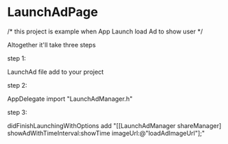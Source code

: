# LaunchAdPage
/*
this project is example when App Launch load Ad to show user
*/

Altogether it'll take three steps

step 1:

LaunchAd file add to your project

step 2:

AppDelegate import  "LaunchAdManager.h"  

step 3:

didFinishLaunchingWithOptions add "[[LaunchAdManager shareManager] showAdWithTimeInterval:showTime imageUrl:@"loadAdImageUrl"];"